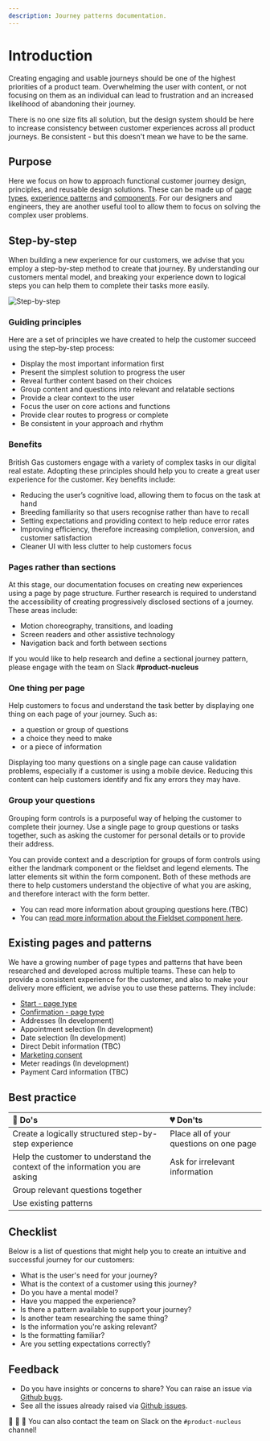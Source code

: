 ```yaml
---
description: Journey patterns documentation.
---
```


# Introduction

Creating engaging and usable journeys should be one of the highest priorities of a product team. Overwhelming the user with content, or not focusing on them as an individual can lead to frustration and an increased likelihood of abandoning their journey.

There is no one size fits all solution, but the design system should be here to increase consistency between customer experiences across all product journeys. Be consistent - but this doesn't mean we have to be the same.

## Purpose

Here we focus on how to approach functional customer journey design, principles, and reusable design solutions. These can be made up of [page types](https://docs.britishgas.design/page-types), [experience patterns](https://docs.britishgas.design/patterns/experiences) and [components](https://docs.britishgas.design/components). For our designers and engineers, they are another useful tool to allow them to focus on solving the complex user problems.

## Step-by-step
When building a new experience for our customers, we advise that you employ a step-by-step method to create that journey. By understanding our customers mental model, and breaking your experience down to logical steps you can help them to complete their tasks more easily. 

![Step-by-step](https://user-images.githubusercontent.com/45626534/84635485-2fc1d080-aeeb-11ea-970b-df59140d234a.png)

### Guiding principles

Here are a set of principles we have created to help the customer succeed using the step-by-step process:

- Display the most important information first
- Present the simplest solution to progress the user
- Reveal further content based on their choices
- Group content and questions into relevant and relatable sections
- Provide a clear context to the user
- Focus the user on core actions and functions
- Provide clear routes to progress or complete
- Be consistent in your approach and rhythm

### Benefits 

British Gas customers engage with a variety of complex tasks in our digital real estate. Adopting these principles should help you to create a great user experience for the customer. Key benefits include:

- Reducing the user’s cognitive load, allowing them to focus on the task at hand
- Breeding familiarity so that users recognise rather than have to recall
- Setting expectations and providing context to help reduce error rates
- Improving efficiency, therefore increasing completion, conversion, and customer satisfaction
- Cleaner UI with less clutter to help customers focus

### Pages rather than sections

At this stage, our documentation focuses on creating new experiences using a page by page structure. Further research is required to understand the accessibility of creating progressively disclosed sections of a journey. These areas include:

- Motion choreography, transitions, and loading
- Screen readers and other assistive technology
- Navigation back and forth between sections

If you would like to help research and define a sectional journey pattern, please engage with the team on Slack **#product-nucleus**

### One thing per page

Help customers to focus and understand the task better by displaying one thing on each page of your journey. Such as: 

- a question or group of questions
- a choice they need to make
- or a piece of information 

Displaying too many questions on a single page can cause validation problems, especially if a customer is using a mobile device. Reducing this content can help customers identify and fix any errors they may have.

### Group your questions

Grouping form controls is a purposeful way of helping the customer to complete their journey. Use a single page to group questions or tasks together, such as asking the customer for personal details or to provide their address. 

You can provide context and a description for groups of form controls using either the landmark component or the fieldset and legend elements. The latter elements sit within the form component. Both of these methods are there to help customers understand the objective of what you are asking, and therefore interact with the form better.

- You can read more information about grouping questions here.(TBC)
- You can [read more information about the Fieldset component here](https://docs.britishgas.design/components/ns-fieldset).

## Existing pages and patterns

We have a growing number of page types and patterns that have been researched and developed across multiple teams. These can help to provide a consistent experience for the customer, and also to make your delivery more efficient, we advise you to use these patterns. They include:

- [Start - page type](https://docs.britishgas.design/page-types/start)
- [Confirmation - page type](https://docs.britishgas.design/page-types/confirmation)
- Addresses (In development)
- Appointment selection (In development)
- Date selection (In development)
- Direct Debit information (TBC)
- [Marketing consent](https://docs.britishgas.design/components/nsx-marketing-consent)
- Meter readings (In development)
- Payment Card information (TBC)


## Best practice

| 💚 Do's | 💔 Don'ts |
| :--- | :--- |
| Create a logically structured step-by-step experience | Place all of your questions on one page |
| Help the customer to understand the context of the information you are asking | Ask for irrelevant information |
| Group relevant questions together | |
| Use existing patterns |  |

## Checklist

Below is a list of questions that might help you to create an intuitive and successful journey for our customers:

- What is the user's need for your journey?
- What is the context of a customer using this journey?
- Do you have a mental model?
- Have you mapped the experience?
- Is there a pattern available to support your journey?
- Is another team researching the same thing?
- Is the information you're asking relevant?
- Is the formatting familiar?
- Are you setting expectations correctly?

## Feedback

* Do you have insights or concerns to share? You can raise an issue via [Github bugs](https://github.com/ConnectedHomes/nucleus/issues/new?assignees=&labels=Bug&template=a--bug-report.md&title=[bug]%20[patterns-journeys]).
* See all the issues already raised via [Github issues](https://github.com/connectedHomes/nucleus/issues?utf8=%E2%9C%93&q=is%3Aopen+is%3Aissue+label%3ABug+[patterns-journeys]).

💩 🎉 🦄 You can also contact the team on Slack on the `#product-nucleus` channel!

